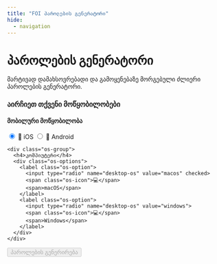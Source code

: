 ```yaml
---
title: "FOI პაროლების გენერატორი"
hide:
  - navigation
---
```

<link rel="stylesheet" href="../../assets/stylesheets/password-generator.css?v=2025-02-15-1">

# პაროლების გენერატორი

მარტივად დამახსოვრებადი და გამოყენებაზე მორგებული ძლიერი პაროლების გენერატორი.

<div class="os-selection-container">
  <h3>აირჩიეთ თქვენი მოწყობილობები</h3>
  
  <div class="os-selection">
    <div class="os-group">
      <h4>მობილური მოწყობილობა</h4>
      <div class="os-options">
        <label class="os-option">
          <input type="radio" name="mobile-os" value="ios" checked>
          <span class="os-icon">📱</span>
          <span>iOS</span>
        </label>
        <label class="os-option">
          <input type="radio" name="mobile-os" value="android">
          <span class="os-icon">📱</span>
          <span>Android</span>
        </label>
      </div>
    </div>

    <div class="os-group">
      <h4>კომპიუტერი</h4>
      <div class="os-options">
        <label class="os-option">
          <input type="radio" name="desktop-os" value="macos" checked>
          <span class="os-icon">💻</span>
          <span>macOS</span>
        </label>
        <label class="os-option">
          <input type="radio" name="desktop-os" value="windows">
          <span class="os-icon">💻</span>
          <span>Windows</span>
        </label>
      </div>
    </div>
  </div>
</div>

<div class="button-container">
  <button id="generate-button" onclick="generatePasswords()" disabled>
    <span class="button-text">პაროლების გენერირება</span>
  </button>
</div>

<div id="passwords-container" style="display: none;">
  <div class="password-group critical">
    <div class="group-header">
      <span class="header-icon">🔑</span>
      <span class="header-text">კრიტიკული პაროლები</span>
    </div>
    <div class="storage-note critical">
      <div class="warning-banner">შეინახეთ მხოლოდ ფურცელზე!</div>
      <div class="instruction-step">
        <span class="instruction-icon">🧠</span>
        <div class="instruction-content">
          <div class="instruction-title">დაიმახსოვრეთ ხაზგასმული სიტყვა მაშინვე</div>
          <div class="instruction-text">არ ჩაწეროთ ის ფურცელზე</div>
        </div>
      </div>
      <div class="instruction-step">
        <span class="instruction-icon">✍️</span>
        <div class="instruction-content">
          <div class="instruction-title">Bitwarden-ის პაროლი</div>
          <div class="instruction-text">დარჩენილი სიტყვები ჩაიწერეთ <span class="highlight-critical">ცალკე ფურცელზე</span>, შეინახეთ უსაფრთხო ადგილას დამახსოვრებამდე. <span class="highlight-critical">არ ატაროთ თან!</span> </div>
        </div>
      </div>
      <div class="instruction-step">
        <span class="instruction-icon">📱</span>
        <div class="instruction-content">
          <div class="instruction-title">მობილურის პაროლი</div>
          <div class="instruction-text">დარჩენილი სიტყვები ჩაიწერეთ <span class="highlight-critical">ცალკე ფურცელზე</span> დამახსოვრებამდე. ეს ფურცელი შეგიძლიათ თან ატაროთ მის სრულად დამახსოვრებამდე</div>
          <div class="instruction-note">ეს პაროლი შეგიძლიათ Bitwarden-შიც შეინახოთ</div>
        </div>
      </div>
      <div class="instruction-step">
        <span class="instruction-icon">🔥</span>
        <div class="instruction-content">
          <div class="instruction-title">გაანადგურეთ ფურცლები დამახსოვრების შემდეგ</div>
        </div>
      </div>
    </div>
    <div class="password-item">
      <div class="password-label">Bitwarden-ის პაროლი:</div>
      <div id="bitwarden-password" class="password-value"></div>
    </div>
    <div class="password-item">
      <div class="password-label">მობილურის პაროლი:</div>
      <div id="mobile-password" class="password-value"></div>
    </div>
  </div>

  <div class="password-group other">
    <div class="group-header">
      <span class="header-icon">🔒</span>
      <span class="header-text">დამატებითი პაროლები</span>
    </div>
    <div class="storage-note">
      <div class="warning-banner storage">შეინახეთ მხოლოდ Bitwarden-ში!</div>
      <div class="instruction-step">
        <div class="instruction-icon">🔐</div>
        <div class="instruction-content">
          <div class="instruction-title">შეინახეთ Bitwarden-ში</div>
          <div class="instruction-text">
            ქვემოთ მოცემული პაროლები
          </div>
          <div class="instruction-note">
            ამ პაროლების დამახსოვრება საჭირო არაა - Bitwarden-ის პაროლის ცოდნა საკმარისია
          </div>
        </div>
      </div>
      <div class="instruction-divider"></div>
    </div>
    <div id="desktop-passwords"></div>
  </div>
</div>

<div id="additional-note" style="margin: 20px 0;"></div>
<div id="error-message" style="color: red;"></div>

<script src="../../assets/javascripts/password-generator.js?v=2025-02-15"></script>
